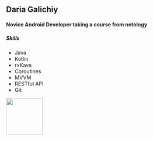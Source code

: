 ## Daria Galichiy

#### Novice Android Developer taking a course from netology

##### Skills
* Java
* Kotlin
* rxKava
* Coroutines
* MVVM
* RESTful API
* Git

<img src="[https://i.imgur.com/ZWnhY9T.png](https://github.com/daria-galichiy/coursework-netology/blob/master/img/justimg.png)" width="100" height="100">
